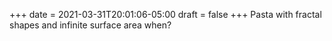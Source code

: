 +++
date = 2021-03-31T20:01:06-05:00
draft = false
+++
Pasta with fractal shapes and infinite surface area when?
